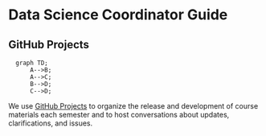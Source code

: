 # Data Science Coordinator Guide

## GitHub Projects

```mermaid
  graph TD;
      A-->B;
      A-->C;
      B-->D;
      C-->D;
```

We use [GitHub Projects](https://docs.github.com/en/issues/planning-and-tracking-with-projects) to organize the release and development of course materials each semester and to host conversations about updates, clarifications, and issues.
